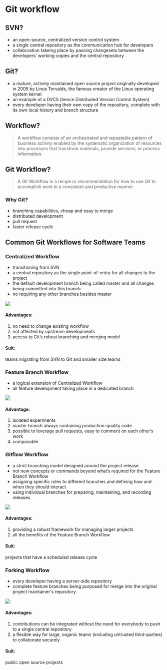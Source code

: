 # Git workflow
## SVN?
- an open-source, centralized version control system
- a single central repository as the communication hub for developers
- collaboration takeing place by passing changesets between the developers’ working copies and the central repository
## Git?
- a mature, actively maintained open source project originally developed in 2005 by Linus Torvalds, the famous creator of the Linux operating system kernel 
- an example of a DVCS (hence Distributed Version Control System)
- every developer having their own copy of the repository, complete with its own local history and branch structure

## Workflow?
>A workflow consists of an orchestrated and repeatable pattern of business activity enabled by the systematic organization of resources into processes that transform materials, provide services, or process information.

## Git Workflow?
>A Git Workflow is a recipe or recommendation for how to use Git to accomplish work in a consistent and productive manner. 

### Why Git?
- branching capabilities, cheap and easy to merge
- distributed development
- pull request
- faster release cycle

## Common Git Workflows for Software Teams

### Centralized Workflow
- transitioning from SVN
- a central repository as the single point-of-entry for all changes to the project
- the default development branch being called master and all changes being committed into this branch
- no requiring any other branches besides master

![](https://segmentfault.com/image?src=http://static.ixirong.com/pic/gitflow/git-workflow-svn-push-local.png&objectId=1190000002918123&token=cb6d4428bd989a9db24ea68b29588a67)

#### Advantages:
1. no need to change existing workflow 
2. not affected by upstream developments
3. access to Git’s robust branching and merging model

#### Suit:
teams migrating from SVN to Git and smaller size teams

### Feature Branch Workflow
- a logical extension of Centralized Workflow
- all feature development taking place in a dedicated branch 

![](https://sfault-image.b0.upaiyun.com/135/687/1356871362-56fe09a564c99_articlex)

#### Advantage:
1. isolated experiments
2. master branch always containing production-quality code
3. possible to leverage pull requests, easy to comment on each other’s work
4. composable


### Gitflow Workflow
- a strict branching model designed around the project release
- not new concepts or commands beyond what’s required for the Feature Branch Workflow
- assigning specific roles to different branches and defining how and when they should interact
-  using individual branches for preparing, maintaining, and recording releases

![](https://sfault-image.b0.upaiyun.com/221/358/2213586864-56fe8ad48caf1_articlex)

#### Advantages:
1. providing a robust framework for managing larger projects  
2. all the benefits of the Feature Branch Workflow

#### Suit:
projects that have a scheduled release cycle

### Forking Workflow
- every developer having a server-side repository
- complete feature branches being purposed for merge into the original project maintainer's repository

![](https://sfault-image.b0.upaiyun.com/348/941/3489415854-56feaa016d70d_articlex)

#### Advantages:
1. contributions can be integrated without the need for everybody to push to a single central repository
2. a flexible way for large, organic teams (including untrusted third-parties) to collaborate securely

#### Suit:
public open source projects
